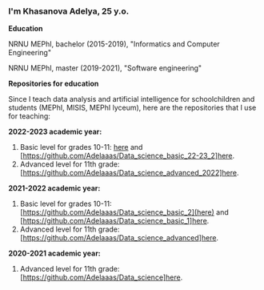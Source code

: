 ### I'm Khasanova Adelya, 25 y.o.

<!--
**Adelaaas/Adelaaas** is a ✨ _special_ ✨ repository because its `README.md` (this file) appears on your GitHub profile.

Here are some ideas to get you started:

- 🔭 I’m currently working on ...
- 🌱 I’m currently learning ...
- 👯 I’m looking to collaborate on ...
- 🤔 I’m looking for help with ...
- 💬 Ask me about ...
- 📫 How to reach me: ...
- 😄 Pronouns: ...
- ⚡ Fun fact: ...
-->

**Education**

NRNU MEPhI, bachelor (2015-2019), "Informatics and Computer Engineering"

NRNU MEPhI, master (2019-2021), "Software engineering"

**Repositories for education**

Since I teach data analysis and artificial intelligence for schoolchildren and students (MEPhI, MISIS, MEPhI lyceum), here are the repositories that I use for teaching:

**2022-2023 academic year:**
1. Basic level for grades 10-11: [here](https://github.com/Adelaaas/Data_science_basic_22-23_1) and [https://github.com/Adelaaas/Data_science_basic_22-23_2]here.
2. Advanced level for 11th grade: [https://github.com/Adelaaas/Data_science_advanced_2022]here.

**2021-2022 academic year:**
1. Basic level for grades 10-11: [https://github.com/Adelaaas/Data_science_basic_2](here) and [https://github.com/Adelaaas/Data_science_basic_1]here.
2. Advanced level for 11th grade: [https://github.com/Adelaaas/Data_science_advanced]here.

**2020-2021 academic year:**
1. Advanced level for 11th grade: [https://github.com/Adelaaas/Data_science]here.




